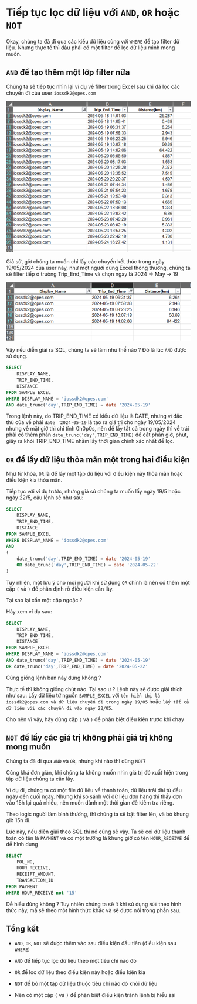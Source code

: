 # **Tiếp tục lọc dữ liệu với `AND`, `OR` hoặc `NOT`**

Okay, chúng ta đã đi qua các kiểu dữ liệu cùng với `WHERE` để tạo filter dữ liệu. Nhưng thực tế thì đâu phải có một filter để lọc dữ liệu mình mong muốn.

## **`AND` để tạo thêm một lớp filter nữa**

Chúng ta sẽ tiếp tục nhìn lại ví dụ về filter trong Excel sau khi đã lọc các chuyến đi của user `iossdk2@opes.com`

![File Excel mẫu](../assets/sql_basic/c3_where_excel_filter.png "File Excel mẫu")

Giả sử, giờ chúng ta muốn chỉ lấy các chuyến kết thúc trong ngày 19/05/2024 của user này, như một người dùng Excel thông thường, chúng ta sẽ filter tiếp ở trường Trip_End_Time và chọn ngày là 2024 -> May -> 19

![File Excel mẫu](../assets/sql_basic/c5_and_or_not_filter_1.png "File Excel mẫu")

Vậy nếu diễn giải ra SQL, chúng ta sẽ làm như thế nào ? Đó là lúc `AND` được sử dụng.

```sql
SELECT
    DISPLAY_NAME,
    TRIP_END_TIME,
    DISTANCE
FROM SAMPLE_EXCEL
WHERE DISPLAY_NAME = 'iossdk2@opes.com'
AND date_trunc('day',TRIP_END_TIME) = date '2024-05-19'
```

Trong lệnh này, do TRIP_END_TIME có kiểu dữ liệu là DATE, nhưng vì đặc thù của vế phải `date '2024-05-19` là tạo ra giá trị cho ngày 19/05/2024 nhưng về mặt giờ thì chỉ tính 0h0p0s, nên để lấy tất cả trong ngày thì về trái phải có thêm phần `date_trunc('day',TRIP_END_TIME)` để cắt phần giờ, phút, giây ra khỏi TRIP_END_TIME nhằm lấy thời gian chính xác nhất để lọc.

## **`OR` để lấy dữ liệu thỏa mãn một trong hai điều kiện**

Như từ khóa, `OR` là để lấy một tập dữ liệu với điều kiện này thỏa mãn hoặc điều kiện kia thỏa mãn.

Tiếp tục với ví dụ trước, nhưng giả sử chúng ta muốn lấy ngày 19/5 hoặc ngày 22/5, câu lệnh sẽ như sau:

```sql
SELECT
    DISPLAY_NAME,
    TRIP_END_TIME,
    DISTANCE
FROM SAMPLE_EXCEL
WHERE DISPLAY_NAME = 'iossdk2@opes.com'
AND 
(
    date_trunc('day',TRIP_END_TIME) = date '2024-05-19'
    OR date_trunc('day',TRIP_END_TIME) = date '2024-05-22'
)
```

Tuy nhiên, một lưu ý cho mọi người khi sử dụng `OR` chính là nên có thêm một cặp `(` và `)` để phân định rõ điều kiện cần lấy.

Tại sao lại cần một cặp ngoặc ? 

Hãy xem ví dụ sau:
```sql
SELECT
    DISPLAY_NAME,
    TRIP_END_TIME,
    DISTANCE
FROM SAMPLE_EXCEL
WHERE DISPLAY_NAME = 'iossdk2@opes.com'
AND date_trunc('day',TRIP_END_TIME) = date '2024-05-19'
OR date_trunc('day',TRIP_END_TIME) = date '2024-05-22'
```
Cũng giống lệnh ban nãy đúng không ?

Thực tế thì không giống chút nào. Tại sao ư ? Lệnh này sẽ được giải thích như sau: Lấy dữ liệu từ nguồn `SAMPLE_EXCEL` với ``tên hiển thị là iossdk2@opes.com và dữ liệu chuyến đi trong ngày 19/05`` hoặc `lấy tất cả dữ liệu với các chuyến đi vào ngày 22/05`.

Cho nên vì vậy, hãy dùng cặp `(` và `)` để phân biệt điều kiện trước khi chạy

## **`NOT` để lấy các giá trị không phải giá trị không mong muốn**

Chúng ta đã đi qua `AND` và `OR`, nhưng khi nào thì dùng `NOT`?

Cũng khá đơn giản, khi chúng ta không muốn nhìn giá trị đó xuất hiện trong tập dữ liệu chúng ta cần lấy.

Ví dụ đi, chúng ta có một file dữ liệu về thanh toán, dữ liệu trải dài từ đầu ngày đến cuối ngày. Nhưng khi so sánh với dữ liệu đơn hàng thì thấy đơn vào 15h lại quá nhiều, nên muốn dành một thời gian để kiểm tra riêng.

Theo logic người làm bình thường, thì chúng ta sẽ bật filter lên, và bỏ khung giờ 15h đi.

Lúc này, nếu diễn giải theo SQL thì nó cũng sẽ vậy. Ta sẽ coi dữ liệu thanh toán có tên là `PAYMENT` và có một trường là khung giờ có tên `HOUR_RECEIVE` để dễ hình dung

```sql
SELECT
    POL_NO,
    HOUR_RECEIVE,
    RECEIPT_AMOUNT,
    TRANSACTION_ID
FROM PAYMENT
WHERE HOUR_RECEIVE not '15'
```

Dễ hiểu đúng không ? Tuy nhiên chúng ta sẽ ít khi sử dụng `NOT` theo hình thức này, mà sẽ theo một hình thức khác và sẽ được nói trong phần sau.

## **Tổng kết**
- `AND`, `OR`, `NOT` sẽ được thêm vào sau điều kiện đầu tiên (điều kiện sau `WHERE`)

- `AND` để tiếp tục lọc dữ liệu theo một tiêu chí nào đó

- `OR` để lọc dữ liệu theo điều kiện này hoặc điều kiện kia

- `NOT` để bỏ một tập dữ liệu thuộc tiêu chí nào đó khỏi dữ liệu

- Nên có một cặp `(` và `)` để phân biệt điều kiện tránh lệnh bị hiểu sai